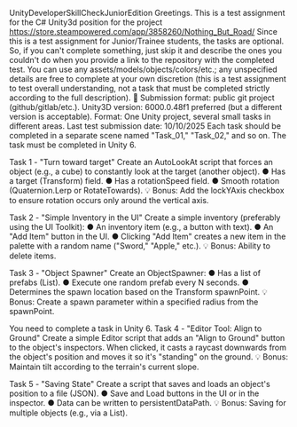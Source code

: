 UnityDeveloperSkillCheckJuniorEdition
Greetings. This is a test assignment for the C# Unity3d position for the project
https://store.steampowered.com/app/3858260/Nothing_But_Road/
Since this is a test assignment for Junior/Trainee students, the tasks are optional. So, if you can't complete something, just skip it and describe the ones you couldn't do when you provide a link to the repository with the completed test. You can use any assets/models/objects/colors/etc.; any unspecified details are free to complete at your own discretion (this is a test assignment to test overall understanding, not a task that must be completed strictly according to the full description). 🙂
Submission format: public git project (github/gitlab/etc.).
Unity3D version: 6000.0.48f1 preferred (but a different version is acceptable).
Format: One Unity project, several small tasks in different areas.
Last test submission date: 10/10/2025
Each task should be completed in a separate scene named "Task_01," "Task_02," and so on.
The task must be completed in Unity 6.




Task 1 - "Turn toward target"
Create an AutoLookAt script that forces an object (e.g., a cube)
to constantly look at the target (another object).
● Has a target (Transform) field.
● Has a rotationSpeed ​​field.
● Smooth rotation (Quaternion.Lerp or RotateTowards).
💡 Bonus: Add the lockYAxis checkbox to ensure rotation occurs only around the vertical axis.




Task 2 - "Simple Inventory in the UI"
Create a simple inventory (preferably using the UI Toolkit):
● An inventory item (e.g., a button with text).
● An "Add Item" button in the UI.
● Clicking "Add Item" creates a new item in the palette with a random name ("Sword," "Apple," etc.).
💡 Bonus: Ability to delete items.




Task 3 - "Object Spawner"
Create an ObjectSpawner:
● Has a list of prefabs (List<GameObject>).
● Execute one random prefab every N seconds.
● Determines the spawn location based on the Transform spawnPoint.
💡 Bonus: Create a spawn parameter within a specified radius from the spawnPoint.




You need to complete a task in Unity 6.
Task 4 - "Editor Tool: Align to Ground"
Create a simple Editor script that adds an "Align to Ground" button to the object's inspectors.
When clicked, it casts a raycast downwards from the object's position and moves it so it's "standing" on the ground.
💡 Bonus: Maintain tilt according to the terrain's current slope.




Task 5 - "Saving State"
Create a script that saves and loads an object's position to a file (JSON).
● Save and Load buttons in the UI or in the inspector.
● Data can be written to persistentDataPath.
💡 Bonus: Saving for multiple objects (e.g., via a List).


